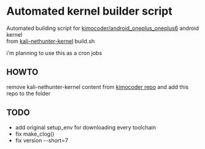 # Automated kernel builder script

Automated building script for [kimocoder/android_oneplus_oneplus6](https://github.com/kimocoder/android_kernel_oneplus_oneplus6) android kernel<br>
from [kali-nethunter-kernel](https://gitlab.com/kalilinux/nethunter/build-scripts/kali-nethunter-kernel) build.sh

i'm planning to use this as a cron jobs

## HOWTO

remove kali-nethunter-kernel content from [kimocoder repo](https://github.com/kimocoder/android_kernel_oneplus_oneplus6)
and add this repo to the folder

## TODO
- add original setup_env for downloading every toolchain
- fix make_clog()
- fix version --short=7
